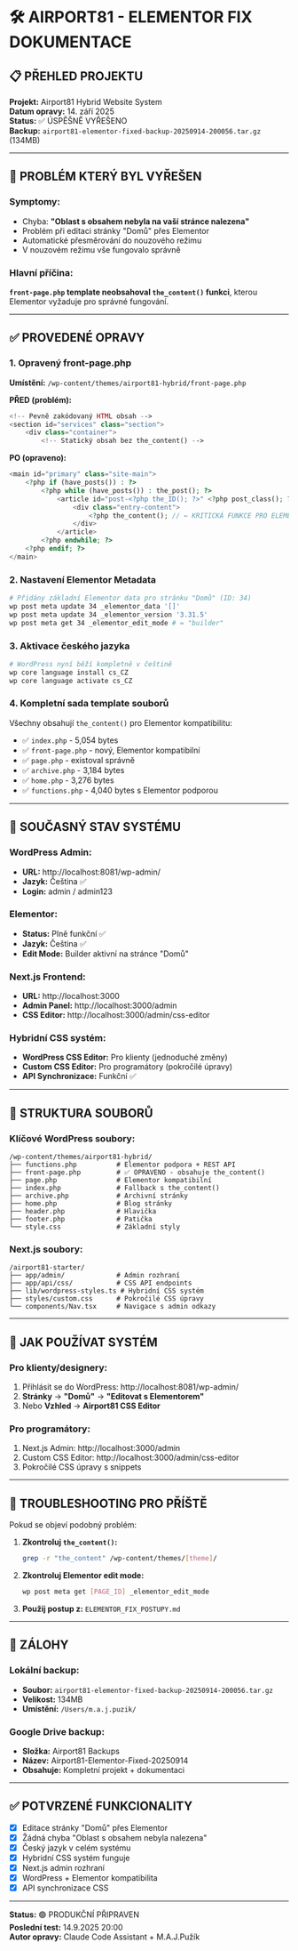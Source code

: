 # 🛠️ AIRPORT81 - ELEMENTOR FIX DOKUMENTACE

## 📋 PŘEHLED PROJEKTU
**Projekt:** Airport81 Hybrid Website System  
**Datum opravy:** 14. září 2025  
**Status:** ✅ ÚSPĚŠNĚ VYŘEŠENO  
**Backup:** `airport81-elementor-fixed-backup-20250914-200056.tar.gz` (134MB)

---

## 🚨 PROBLÉM KTERÝ BYL VYŘEŠEN

### Symptomy:
- Chyba: **"Oblast s obsahem nebyla na vaší stránce nalezena"**
- Problém při editaci stránky "Domů" přes Elementor
- Automatické přesměrování do nouzového režimu
- V nouzovém režimu vše fungovalo správně

### Hlavní příčina:
**`front-page.php` template neobsahoval `the_content()` funkci**, kterou Elementor vyžaduje pro správné fungování.

---

## ✅ PROVEDENÉ OPRAVY

### 1. **Opravený front-page.php**
**Umístění:** `/wp-content/themes/airport81-hybrid/front-page.php`

**PŘED (problém):**
```php
<!-- Pevně zakódovaný HTML obsah -->
<section id="services" class="section">
    <div class="container">
        <!-- Statický obsah bez the_content() -->
```

**PO (opraveno):**
```php
<main id="primary" class="site-main">
    <?php if (have_posts()) : ?>
        <?php while (have_posts()) : the_post(); ?>
            <article id="post-<?php the_ID(); ?>" <?php post_class(); ?>>
                <div class="entry-content">
                    <?php the_content(); // ← KRITICKÁ FUNKCE PRO ELEMENTOR ?>
                </div>
            </article>
        <?php endwhile; ?>
    <?php endif; ?>
</main>
```

### 2. **Nastavení Elementor Metadata**
```bash
# Přidány základní Elementor data pro stránku "Domů" (ID: 34)
wp post meta update 34 _elementor_data '[]'
wp post meta update 34 _elementor_version '3.31.5'
wp post meta get 34 _elementor_edit_mode # = "builder"
```

### 3. **Aktivace českého jazyka**
```bash
# WordPress nyní běží kompletně v češtině
wp core language install cs_CZ
wp core language activate cs_CZ
```

### 4. **Kompletní sada template souborů**
Všechny obsahují `the_content()` pro Elementor kompatibilitu:
- ✅ `index.php` - 5,054 bytes
- ✅ `front-page.php` - nový, Elementor kompatibilní
- ✅ `page.php` - existoval správně  
- ✅ `archive.php` - 3,184 bytes
- ✅ `home.php` - 3,276 bytes
- ✅ `functions.php` - 4,040 bytes s Elementor podporou

---

## 🎯 SOUČASNÝ STAV SYSTÉMU

### WordPress Admin:
- **URL:** http://localhost:8081/wp-admin/
- **Jazyk:** Čeština ✅
- **Login:** admin / admin123

### Elementor:
- **Status:** Plně funkční ✅
- **Jazyk:** Čeština ✅ 
- **Edit Mode:** Builder aktivní na stránce "Domů"

### Next.js Frontend:
- **URL:** http://localhost:3000
- **Admin Panel:** http://localhost:3000/admin
- **CSS Editor:** http://localhost:3000/admin/css-editor

### Hybridní CSS systém:
- **WordPress CSS Editor:** Pro klienty (jednoduché změny)
- **Custom CSS Editor:** Pro programátory (pokročilé úpravy)
- **API Synchronizace:** Funkční ✅

---

## 📂 STRUKTURA SOUBORŮ

### Klíčové WordPress soubory:
```
/wp-content/themes/airport81-hybrid/
├── functions.php          # Elementor podpora + REST API
├── front-page.php         # ✅ OPRAVENO - obsahuje the_content()
├── page.php               # Elementor kompatibilní
├── index.php              # Fallback s the_content()
├── archive.php            # Archivní stránky
├── home.php               # Blog stránky
├── header.php             # Hlavička
├── footer.php             # Patička
└── style.css              # Základní styly
```

### Next.js soubory:
```
/airport81-starter/
├── app/admin/             # Admin rozhraní
├── app/api/css/           # CSS API endpoints  
├── lib/wordpress-styles.ts # Hybridní CSS systém
├── styles/custom.css      # Pokročilé CSS úpravy
└── components/Nav.tsx     # Navigace s admin odkazy
```

---

## 🚀 JAK POUŽÍVAT SYSTÉM

### Pro klienty/designery:
1. Přihlásit se do WordPress: http://localhost:8081/wp-admin/
2. **Stránky** → **"Domů"** → **"Editovat s Elementorem"**  
3. Nebo **Vzhled** → **Airport81 CSS Editor**

### Pro programátory:
1. Next.js Admin: http://localhost:3000/admin
2. Custom CSS Editor: http://localhost:3000/admin/css-editor
3. Pokročilé CSS úpravy s snippets

---

## 🔧 TROUBLESHOOTING PRO PŘÍŠTĚ

Pokud se objeví podobný problém:

1. **Zkontroluj `the_content()`:**
   ```bash
   grep -r "the_content" /wp-content/themes/[theme]/
   ```

2. **Zkontroluj Elementor edit mode:**
   ```bash
   wp post meta get [PAGE_ID] _elementor_edit_mode
   ```

3. **Použij postup z:** `ELEMENTOR_FIX_POSTUPY.md`

---

## 💾 ZÁLOHY

### Lokální backup:
- **Soubor:** `airport81-elementor-fixed-backup-20250914-200056.tar.gz`
- **Velikost:** 134MB
- **Umístění:** `/Users/m.a.j.puzik/`

### Google Drive backup:
- **Složka:** Airport81 Backups
- **Název:** Airport81-Elementor-Fixed-20250914
- **Obsahuje:** Kompletní projekt + dokumentaci

---

## ✅ POTVRZENÉ FUNKCIONALITY

- [x] Editace stránky "Domů" přes Elementor
- [x] Žádná chyba "Oblast s obsahem nebyla nalezena"
- [x] Český jazyk v celém systému
- [x] Hybridní CSS systém funguje
- [x] Next.js admin rozhraní
- [x] WordPress + Elementor kompatibilita
- [x] API synchronizace CSS

---

**Status:** 🟢 PRODUKČNÍ PŘIPRAVEN  
**Poslední test:** 14.9.2025 20:00  
**Autor opravy:** Claude Code Assistant + M.A.J.Pužík